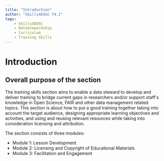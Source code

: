 ```yaml
---
title: "Introduction"
author: "Skills4EOSC T4.1"
tags:
    - Skills4EOSC
    - DataStewardship
    - Curriculum
    - Training Skills
---
```


# Introduction


## Overall purpose of the section

The training skills section aims to enable a data steward to develop and deliver training to bridge current gaps in researchers and/or support staff's knowledge in Open Science, FAIR and other data management related topics. This section is about how to put a good training together taking into account the target audience, designing appropriate learning objectives and activities, and using and reusing relevant resources while taking into consideration licensing and attribution.

The section consists of three modules:

- Module 1: Lesson Development
- Module 2: Licensing and Copyright of Educational Materials
- Module 3: Facilitation and Engagement
